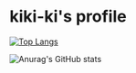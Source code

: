 # kiki-ki's profile

[![Top Langs](https://github-readme-stats.vercel.app/api/top-langs/?username=kiki-ki
)](https://github.com/anuraghazra/github-readme-stats)

![Anurag's GitHub stats](https://github-readme-stats.vercel.app/api?username=kiki-ki&count_private=true)
